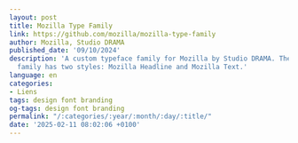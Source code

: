 ```yaml
---
layout: post
title: Mozilla Type Family
link: https://github.com/mozilla/mozilla-type-family
author: Mozilla, Studio DRAMA
published_date: '09/10/2024'
description: 'A custom typeface family for Mozilla by Studio DRAMA. The Mozilla type
  family has two styles: Mozilla Headline and Mozilla Text.'
language: en
categories:
- Liens
tags: design font branding
og-tags: design font branding
permalink: "/:categories/:year/:month/:day/:title/"
date: '2025-02-11 08:02:06 +0100'
---
```

